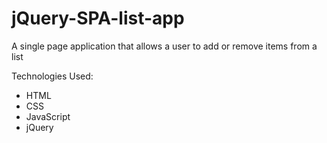 # jQuery-SPA-list-app

A single page application that allows a user to add or remove items from a list

Technologies Used:

* HTML
* CSS
* JavaScript
* jQuery

